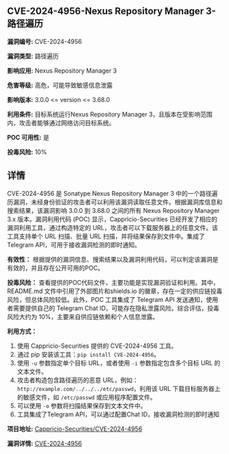 ## CVE-2024-4956-Nexus Repository Manager 3-路径遍历

**漏洞编号:** CVE-2024-4956

**漏洞类型:** 路径遍历

**影响应用:** Nexus Repository Manager 3

**危害等级:** 高危，可能导致敏感信息泄露

**影响版本:** 3.0.0 <= version <= 3.68.0

**利用条件:** 目标系统运行Nexus Repository Manager 3，且版本在受影响范围内，攻击者能够通过网络访问目标系统。

**POC 可用性:** 是

**投毒风险:** 10%

## 详情

CVE-2024-4956 是 Sonatype Nexus Repository Manager 3 中的一个路径遍历漏洞，未经身份验证的攻击者可以利用该漏洞读取任意文件。根据漏洞库信息和搜索结果，该漏洞影响 3.0.0 到 3.68.0 之间的所有 Nexus Repository Manager 3.x 版本。漏洞利用代码 (POC) 显示，Cappricio-Securities 已经开发了相应的漏洞利用工具，通过构造特定的 URL，攻击者可以下载服务器上的任意文件。该工具支持单个 URL 扫描、批量 URL 扫描，并将结果保存到文件中。集成了Telegram API，可用于接收漏洞检测的即时通知。

**有效性：**
根据提供的漏洞信息、搜索结果以及漏洞利用代码，可以判定该漏洞是有效的，并且存在公开可用的POC。

**投毒风险：**
查看提供的POC代码文件，主要功能是实现漏洞验证和利用。其中，README.md 文件中引用了外部图片和shields.io 的徽章，存在一定的供应链投毒风险，但总体风险较低。此外，POC 工具集成了 Telegram API 发送通知，使用者需要提供自己的 Telegram Chat ID，可能存在隐私泄露风险。综合评估，投毒风险大约为 10%，主要来自供应链依赖和个人信息泄露。

**利用方式：**
1.  使用 Cappricio-Securities 提供的 CVE-2024-4956 工具。
2.  通过 pip 安装该工具：`pip install CVE-2024-4956`。
3.  使用 `-u` 参数指定单个目标 URL，或者使用 `-i` 参数指定包含多个目标 URL 的文本文件。
4.  攻击者构造包含路径遍历的恶意 URL，例如：`http://example.com/../../../etc/passwd`，利用该 URL 下载目标服务器上的敏感文件，如 `/etc/passwd` 或应用程序配置文件。
5.  可以使用 `-o` 参数将扫描结果保存到文本文件中。
6.  工具集成了Telegram API，可以通过配置Chat ID，接收漏洞检测的即时通知

**项目地址:** [Cappricio-Securities/CVE-2024-4956](https://github.com/Cappricio-Securities/CVE-2024-4956)

**漏洞详情:** [CVE-2024-4956](https://nvd.nist.gov/vuln/detail/CVE-2024-4956)
